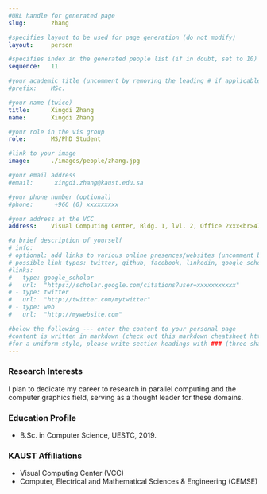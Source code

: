 ```yaml
---
#URL handle for generated page
slug:       zhang

#specifies layout to be used for page generation (do not modify)
layout: 	person

#specifies index in the generated people list (if in doubt, set to 10)
sequence:	11

#your academic title (uncomment by removing the leading # if applicable)
#prefix:    MSc.

#your name (twice)
title:		Xingdi Zhang
name:       Xingdi Zhang

#your role in the vis group
role:       MS/PhD Student

#link to your image
image:      ./images/people/zhang.jpg

#your email address
#email:      xingdi.zhang@kaust.edu.sa

#your phone number (optional)
#phone:      +966 (0) xxxxxxxxx

#your address at the VCC
address:    Visual Computing Center, Bldg. 1, lvl. 2, Office 2xxx<br>4700 King Abdullah University of Science and Technology<br>Thuwal 23955-6900, Saudi Arabia

#a brief description of yourself
# info:       
# optional: add links to various online presences/websites (uncomment by removing the leading # if applicable)
# possible link types: twitter, github, facebook, linkedin, google_scholar, google_plus, instagram, skype, youtube, vimeo, flickr, web (use the latter for all other link types)
#links:
# - type: google_scholar
#   url:  "https://scholar.google.com/citations?user=xxxxxxxxxxx"
# - type: twitter
#   url:  "http://twitter.com/mytwitter"
# - type: web
#   url:  "http://mywebsite.com"

#below the following --- enter the content to your personal page
#content is written in markdown (check out this markdown cheatsheet https://github.com/adam-p/markdown-here/wiki/Markdown-Cheatsheet)
#for a uniform style, please write section headings with ### (three sharps)
---
```

### Research Interests
I plan to dedicate my career to research in parallel computing and the computer graphics field, serving as a thought leader for these domains.

### Education Profile
- B.Sc. in Computer Science, UESTC, 2019.

### KAUST Affiliations
- ​Visual Computing Center (VCC)
- Computer, Electrical and Mathematical Sciences & Engineering (CEMSE)
